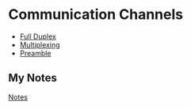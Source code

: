 # Communication Channels
- [Full Duplex](full-duplex.md)
- [Multiplexing](multiplexing.md)
- [Preamble](preamble.md)
## My Notes
[Notes](mynotes/communication-channels-notes.md)
